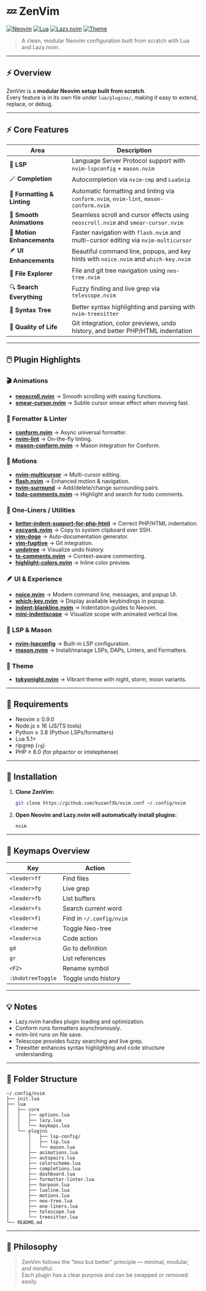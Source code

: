 # 💤 ZenVim

[![Neovim](https://img.shields.io/badge/Neovim-0.9+-green?logo=neovim)](https://neovim.io/)
[![Lua](https://img.shields.io/badge/Lua-5.1-blue?logo=lua)](https://www.lua.org/)
[![Lazy.nvim](https://img.shields.io/badge/Plugin%20Manager-Lazy.nvim-orange)](https://github.com/folke/lazy.nvim)
[![Theme](https://img.shields.io/badge/Theme-TokyoNight-purple)](https://github.com/folke/tokyonight.nvim)

> A clean, modular Neovim configuration built from scratch with Lua and Lazy.nvim.

---

## ⚡ Overview

ZenVim is a **modular Neovim setup built from scratch**.  
Every feature is in its own file under `lua/plugins/`, making it easy to extend, replace, or debug.  

---

## ⚡ Core Features

| Area | Description |
|------|--------------|
| 🧠 **LSP** | Language Server Protocol support with `nvim-lspconfig` + `mason.nvim` |
| 🪄 **Completion** | Autocompletion via `nvim-cmp` and `LuaSnip` |
| 🧹 **Formatting & Linting** | Automatic formatting and linting via `conform.nvim`, `nvim-lint`, `mason-conform.nvim` |
| 🎥 **Smooth Animations** | Seamless scroll and cursor effects using `neoscroll.nvim` and `smear-cursor.nvim` |
| 🚀 **Motion Enhancements** | Faster navigation with `flash.nvim` and multi-cursor editing via `nvim-multicursor` |
| 🪶 **UI Enhancements** | Beautiful command line, popups, and key hints with `noice.nvim` and `which-key.nvim` |
| 🧭 **File Explorer** | File and git tree navigation using `neo-tree.nvim` |
| 🔍 **Search Everything** | Fuzzy finding and live grep via `telescope.nvim` |
| 🌳 **Syntax Tree** | Better syntax highlighting and parsing with `nvim-treesitter` |
| 💾 **Quality of Life** | Git integration, color previews, undo history, and better PHP/HTML indentation |

---

## 🖱️ Plugin Highlights

### 🎬 Animations
- **[neoscroll.nvim](https://github.com/karb94/neoscroll.nvim)** → Smooth scrolling with easing functions.
- **[smear-cursor.nvim](https://github.com/sphamba/smear-cursor.nvim)** → Subtle cursor smear effect when moving fast.

### 🧹 Formatter & Linter
- **[conform.nvim](https://github.com/stevearc/conform.nvim)** → Async universal formatter.
- **[nvim-lint](https://github.com/mfussenegger/nvim-lint)** → On-the-fly linting.
- **[mason-conform.nvim](https://github.com/zeioth/mason-conform.nvim)** → Mason integration for Conform.

### 🏃 Motions
- **[nvim-multicursor](https://github.com/smoka7/multicursors.nvim)** → Multi-cursor editing.
- **[flash.nvim](https://github.com/folke/flash.nvim)** → Enhanced motion & navigation.
- **[nvim-surround](https://github.com/kylechui/nvim-surround)** → Add/delete/change surrounding pairs. 
- **[todo-comments.nvim](https://github.com/folke/todo-comments.nvim)** → Highlight and search for todo comments.

### 🧩 One-Liners / Utilities
- **[better-indent-support-for-php-html](https://github.com/Vimjas/vim-html-php-indent)** → Correct PHP/HTML indentation.
- **[oscyank.nvim](https://github.com/ojroques/nvim-osc52)** → Copy to system clipboard over SSH.
- **[vim-doge](https://github.com/kkoomen/vim-doge)** → Auto-documentation generator.
- **[vim-fugitive](https://github.com/tpope/vim-fugitive)** → Git integration.
- **[undotree](https://github.com/mbbill/undotree)** → Visualize undo history.
- **[ts-comments.nvim](https://github.com/JoosepAlviste/nvim-ts-context-commentstring)** → Context-aware commenting.
- **[highlight-colors.nvim](https://github.com/brenoprata10/nvim-highlight-colors)** → Inline color preview.

### 🪶 UI & Experience
- **[noice.nvim](https://github.com/folke/noice.nvim)** → Modern command line, messages, and popup UI.
- **[which-key.nvim](https://github.com/folke/which-key.nvim)** → Display available keybindings in popup.
- **[indent-blankline.nvim](https://github.com/lukas-reineke/indent-blankline.nvim)** → Indentation guides to Neovim.
- **[mini-indentscope](https://github.com/echasnovski/mini.indentscope)** → Visualize scope with animated vertical line.

### 🧠 LSP & Mason
- **[nvim-lspconfig](https://github.com/neovim/nvim-lspconfig)** → Built-in LSP configuration.
- **[mason.nvim](https://github.com/williamboman/mason.nvim)** → Install/manage LSPs, DAPs, Linters, and Formatters.

### 🎨 Theme
- **[tokyonight.nvim](https://github.com/folke/tokyonight.nvim)** → Vibrant theme with night, storm, moon variants.

---

## 🧰 Requirements

- Neovim ≥ 0.9.0  
- Node.js ≥ 16 (JS/TS tools)  
- Python ≥ 3.8 (Python LSPs/formatters)  
- Lua 5.1+  
- ripgrep (`rg`)  
- PHP ≥ 8.0 (for phpactor or intelephense)

---

## 🚀 Installation

1. **Clone ZenVim:**

   ```bash
   git clone https://github.com/kuzanf3b/nvim.conf ~/.config/nvim
   ```

2. **Open Neovim and Lazy.nvim will automatically install plugins:**

   ```bash
   nvim
   ```

---

## 🔑 Keymaps Overview

| Key | Action |
|-----|--------|
| `<leader>ff` | Find files |
| `<leader>fg` | Live grep |
| `<leader>fb` | List buffers |
| `<leader>fs` | Search current word |
| `<leader>fi` | Find in `~/.config/nvim` |
| `<leader>e` | Toggle Neo-tree |
| `<leader>ca` | Code action |
| `gd` | Go to definition |
| `gr` | List references |
| `<F2>` | Rename symbol |
| `:UndotreeToggle` | Toggle undo history |

---

## 💡 Notes

- Lazy.nvim handles plugin loading and optimization.
- Conform runs formatters asynchronously.
- nvim-lint runs on file save.
- Telescope provides fuzzy searching and live grep.
- Treesitter enhances syntax highlighting and code structure understanding.

---

## 🧩 Folder Structure

```
~/.config/nvim
├── init.lua
├── lua
│   ├── core
│   │   ├── options.lua
│   │   ├── lazy.lua
│   │   └── keymaps.lua
│   └── plugins
│       │   ├── lsp-config/
│       │   ├── lsp.lua
│       │   └── mason.lua
│       ├── animations.lua
│       ├── autopairs.lua
│       ├── colorscheme.lua
│       ├── completions.lua
│       ├── dashboard.lua
│       ├── formatter-linter.lua
│       ├── harpoon.lua
│       ├── lualine.lua
│       ├── motions.lua
│       ├── neo-tree.lua
│       ├── one-liners.lua
│       ├── telescope.lua
│       └── treesitter.lua
└── README.md
```

---

## 🧘 Philosophy

> ZenVim follows the “less but better” principle — minimal, modular, and mindful.  
> Each plugin has a clear purpose and can be swapped or removed easily.
